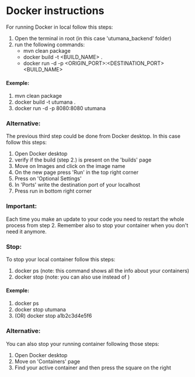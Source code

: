 # Docker instructions

For running Docker in local follow this steps:

1. Open the terminal in root (in this case 'utumana_backend' folder)
2. run the following commands:
    - mvn clean package
    - docker build -t <BUILD_NAME> .
    - docker run -d -p <ORIGIN_PORT>:<DESTINATION_PORT> <BUILD_NAME>

#### Exemple:

1. mvn clean package
2. docker build -t utumana .
3. docker run -d -p 8080:8080 utumana

### Alternative:

The previous third step could be done from Docker desktop. In this case follow this steps:

1. Open Docker desktop
2. verify if the build (step 2.) is present on the 'builds' page
3. Move on Images and click on the image name
4. On the new page press 'Run' in the top right corner
5. Press on 'Optional Settings'
6. In 'Ports' write the destination port of your localhost
7. Press run in bottom right corner

### Important:

Each time you make an update to your code you need to restart the whole process from step 2.
Remember also to stop your container when you don't need it anymore.

### Stop:

To stop your local container follow this steps:

1. docker ps (note: this command shows all the info about your containers)
2. docker stop <ID> (note: you can also use <NAME> instead of <ID>)

#### Exemple:

1. docker ps
2. docker stop utumana
3. (OR) docker stop a1b2c3d4e5f6

### Alternative:

You can also stop your running container following those steps:

1. Open Docker desktop
2. Move on 'Containers' page
3. Find your active container and then press the square on the right

